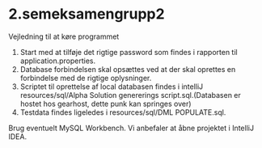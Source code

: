 # 2.semeksamengrupp2
Vejledning til at køre programmet

1) Start med at tilføje det rigtige password som findes i rapporten til application.properties.
2) Database forbindelsen skal opsættes ved at der skal oprettes en forbindelse med de rigtige oplysninger. 
3) Scriptet til oprettelse af local databasen findes i intelliJ resources/sql/Alpha Solution genererings script.sql.(Databasen er hostet hos gearhost, dette punk kan springes over)
4) Testdata findes ligeledes i resources/sql/DML POPULATE.sql. 

Brug eventuelt MySQL Workbench.
Vi anbefaler at åbne projektet i IntelliJ IDEA.

